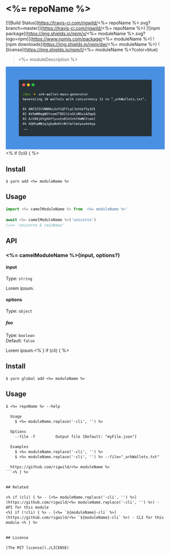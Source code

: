 # <%= repoName %>
[![Build Status](https://travis-ci.com/rigwild/<%= repoName %>.svg?branch=master)](https://travis-ci.com/rigwild/<%= repoName %>) [![npm package](https://img.shields.io/npm/v/<%= moduleName %>.svg?logo=npm)](https://www.npmjs.com/package/<%= moduleName %>) ![npm downloads](https://img.shields.io/npm/dw/<%= moduleName %>) ![license](https://img.shields.io/npm/l/<%= moduleName %>?color=blue)

> <%= moduleDescription %>

![Screenshot](./screenshot.png)<% if (!cli) { %>


## Install

```
$ yarn add <%= moduleName %>
```


## Usage

```js
import <%= camelModuleName %> from '<%= moduleName %>'

await <%= camelModuleName %>('unicorns')
//=> 'unicorns & rainbows'
```


## API

### <%= camelModuleName %>(input, options?)

#### input

Type: `string`

Lorem ipsum.

#### options

Type: `object`

##### foo

Type: `boolean`\
Default: `false`

Lorem ipsum.<% } if (cli) { %>


## Install

```
$ yarn global add <%= moduleName %>
```

## Usage

```
$ <%= repoName %> --help

  Usage
    $ <%= moduleName.replace('-cli', '') %>
  
  Options
    --file -f         Output file [Default: "myFile.json"]

  Examples
    $ <%= moduleName.replace('-cli', '') %>
    $ <%= moduleName.replace('-cli', '') %> --file="_arkWallets.txt"

  https://github.com/rigwild/<%= moduleName %>
```<% } %>


## Related

<% if (cli) { %> - [<%= moduleName.replace('-cli', '') %>](https://github.com/rigwild/<%= moduleName.replace('-cli', '') %>) - API for this module
<%} if (!cli) { %> - [<%= `${moduleName}-cli` %>](https://github.com/rigwild/<%= `${moduleName}-cli` %>) - CLI for this module <% } %>


## License

[The MIT license](./LICENSE)
